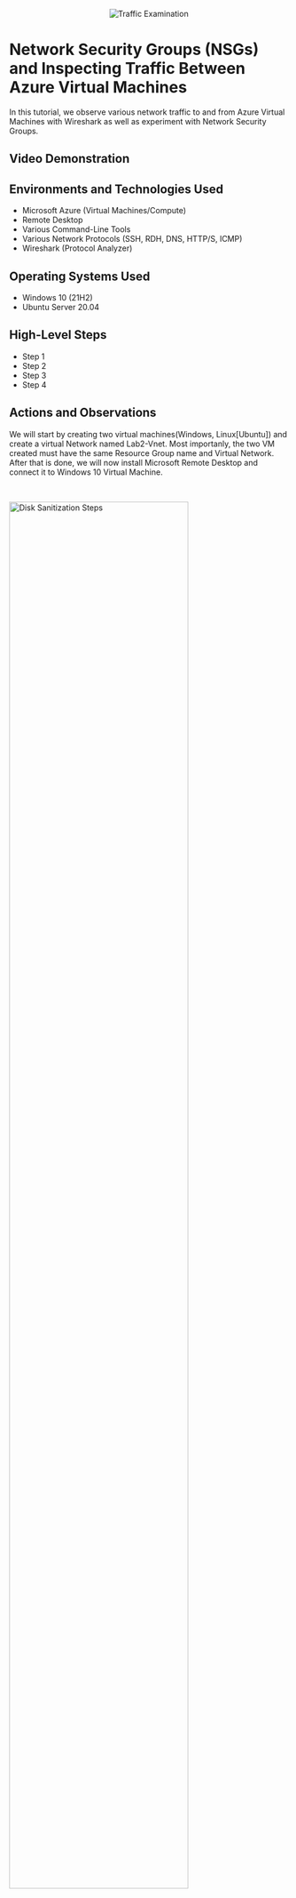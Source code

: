 <p align="center">
<img src="https://i.imgur.com/Ua7udoS.png" alt="Traffic Examination"/>
</p>

<h1>Network Security Groups (NSGs) and Inspecting Traffic Between Azure Virtual Machines</h1>
In this tutorial, we observe various network traffic to and from Azure Virtual Machines with Wireshark as well as experiment with Network Security Groups. <br />


<h2>Video Demonstration</h2>



<h2>Environments and Technologies Used</h2>

- Microsoft Azure (Virtual Machines/Compute)
- Remote Desktop
- Various Command-Line Tools
- Various Network Protocols (SSH, RDH, DNS, HTTP/S, ICMP)
- Wireshark (Protocol Analyzer)

<h2>Operating Systems Used </h2>

- Windows 10 (21H2)
- Ubuntu Server 20.04

<h2>High-Level Steps</h2>

- Step 1
- Step 2
- Step 3
- Step 4

<h2>Actions and Observations</h2>

<p>



<p>
We will start by creating two virtual machines(Windows, Linux[Ubuntu]) and create a virtual Network named Lab2-Vnet. Most importanly, the two VM  created must have the same Resource Group name and Virtual Network. After that is done, we will now install Microsoft Remote Desktop and connect it to Windows 10 Virtual Machine.
</p>
<br />

<p>
<img src="https://i.imgur.com/No8kL9X.png" height="80%" width="80%" alt="Disk Sanitization Steps"/>
<img src="https://i.imgur.com/J2XtLQL.png" height="80%" width="80%" alt="Disk Sanitization Steps"/>  
</p>
<p>
Next: We are going to install Protocol Analyser (Wireshark). It let's us see all the activities happening on our Window 10 Network Interface Card. It's generally use for monitoring and Analysing Network traffic. We will then open Wireshark and start packet capture. Within
the wireshark, filter for ICMP traffic only. ICMP traffic is what ping command uses to test connectivity between two devices. When we type in ICMP notice nothing shows up. We will now from the windows VM attempt to ping the Linux VM. TO do that,we will go to our Linux vm and take the private IP Address and go back to our windows vm and open up powershell and ping private IP Address of our Linux vm and  it will ping ICMP traffic of the two vm machines.

</p>
<br />

<p>
<img src="https://i.imgur.com/PhQDv1Q.png" height="80%" width="80%" alt="Disk Sanitization Steps"/>
<img src="https://i.imgur.com/UkGnCsX.png" height="80%" width="80%" alt="Disk Sanitization Steps"/>
<img src="https://i.imgur.com/7xHulwD.png" height="80%" width="80%" alt="Disk Sanitization Steps"/>  
<img src="" height="80%" width="80%" alt="Disk Sanitization Steps"/>
<img src="" height="80%" width="80%" alt="Disk Sanitization Steps"/>  

  
</p>
<p>  
Next: We are going to configure a firewall ( Network security group). To do that we are going to initiate non-stop ping. On our windows powershell ping 10.0.0.5 (private IP Address of Linux vm) -t and watch it go non stop. In the background as we can see wireshark is capturing these pings.
  
</p>
<br />

<p>
<img src="https://i.imgur.com/FCZT4GV.png" height="80%" width="80%" alt="Disk Sanitization Steps"/>
 

</p>
<p> 
Next: Diasable icmp traffic. We are going to configure Linux vm cloud firewall (The network security group) and tell it to block all incoming ping traffic from the windows vm and we are going to observe what happens when we do that. To achieve this, go to the Linux vm -Networking- Network settings - Linux-vm-nsg(Network Security Group) - Settings -Inbound security rules( Create a rule for inbound traffic coming) - Add a rule. After observing it re- enable it again by simply  deleting the rule.

<p>
<img src="https://i.imgur.com/mJxK0XQ.png" height="80%" width="80%" alt="Disk Sanitization Steps"/>
<img src="https://i.imgur.com/QhQjrir.png" height="80%" width="80%" alt="Disk Sanitization Steps"/> 
<img src="https://i.imgur.com/cUnOT5q.png" height="80%" width="80%" alt="Disk Sanitization Steps"/> 
<img src="https://i.imgur.com/CpCY5jf.png" height="80%" width="80%" alt="Disk Sanitization Steps"/>
<img src="https://i.imgur.com/tOMoe1Z.png" height="80%" width="80%" alt="Disk Sanitization Steps"/> 
<img src="https://i.imgur.com/HzsqsH9.png" height="80%" width="80%" alt="Disk Sanitization Steps"/>
<img src="https://i.imgur.com/Kgk173c.png" height="80%" width="80%" alt="Disk Sanitization Steps"/>


</p>
<p> 
Next: We are going to observe SSH traffic in wireshark. The SSH (secure shell) is used to make a secure connection from one computer to another. To observe the traffic, we will go to our windows computer and make ssh connection into our Linux computer and observe the traffic. Open up windows powersell and type  ssh labuser@10.0.0.5(private IP Address of our Linux computer). Notice our prompt changed to labuser@Linux-vm which means we are actually connected to the Linux machine.

<p>
<img src="https://i.imgur.com/BfxHIhL.png" height="80%" width="80%" alt="Disk Sanitization Steps"/>
 

 
